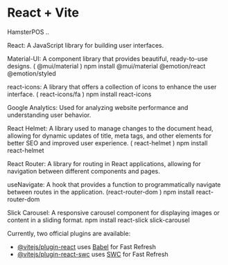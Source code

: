 # React + Vite

HamsterPOS ..

React: A JavaScript library for building user interfaces.

Material-UI: A component library that provides beautiful, ready-to-use designs. ( @mui/material )  npm install @mui/material @emotion/react @emotion/styled

react-icons: A library that offers a collection of icons to enhance the user interface. ( react-icons/fa ) npm install react-icons

Google Analytics: Used for analyzing website performance and understanding user behavior. 

React Helmet: A library used to manage changes to the document head, allowing for dynamic updates of title, meta tags, and other elements for better SEO and improved user experience.  ( react-helmet )  npm install react-helmet

React Router: A library for routing in React applications, allowing for navigation between different components and pages.

useNavigate: A hook that provides a function to programmatically navigate between routes in the application. (react-router-dom )  npm install react-router-dom

Slick Carousel: A responsive carousel component for displaying images or content in a sliding format.  npm install react-slick slick-carousel

Currently, two official plugins are available:

- [@vitejs/plugin-react](https://github.com/vitejs/vite-plugin-react/blob/main/packages/plugin-react/README.md) uses [Babel](https://babeljs.io/) for Fast Refresh
- [@vitejs/plugin-react-swc](https://github.com/vitejs/vite-plugin-react-swc) uses [SWC](https://swc.rs/) for Fast Refresh
